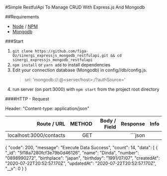 #Simple RestfulApi To Manage CRUD With Express.js And Mongodb

##Requirements
- [Node](https://github.com/nodejs/node) / [NPM](https://github.com/npm/cli)
- [Mongodb](https://github.com/mongodb/mongo)

###Start
1. `git clone https://github.com/figa-Oz/sinergi_expressjs_mongodb_restfulapi.git && cd sinergi_expressjs_mongodb_restfulapi`
2. `npm install` or `yarn add` to install dependencies
3. Edit your connection database (Mongodb) in config//db/config.js. 
	> uri: 'mongodb://<dbuser>:<dbpassword>@<server/host>:<port>/<dbname>?authSource=<role>'
4. run server (on port:3000) with ``npm start`` from the project root directory

####HTTP - Request

Header: "Content-type: application/json"

| Route / URL | METHOD | Body / Field | Response | Info |
| ----------: | -----: | -----------: | -------: | ---: |
| localhost:3000/contacts | GET |  | ```json
{
    "code": 200,
    "message": "Execute Data Success",
    "count": 14,
    "data": [
        {
            "_id": "5f18a7280fcf3e79b0d46126",
            "name": "Dinda",
            "number": "0898990272",
            "birthplace": "japan",
            "birthday": "1991/07/07",
            "createdAt": "2020-07-22T20:52:57.170Z",
            "updatedAt": "2020-07-22T20:52:57.170Z",
            "__v": 0
        }
}
``` | To get all contact |